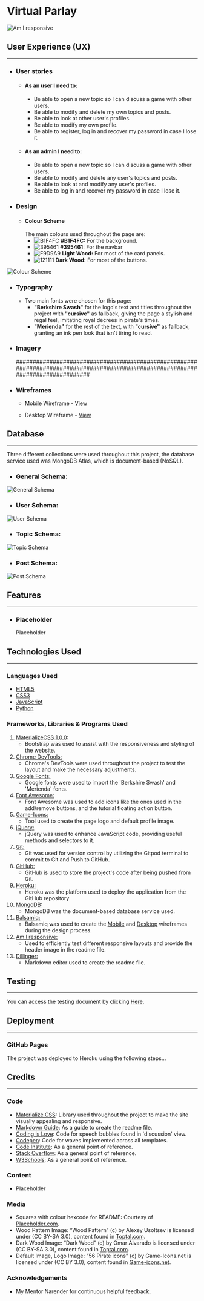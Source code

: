 # Virtual Parlay

![Am I responsive](docs/readme/am-i-responsive.png)

## User Experience (UX)

---

-   ### User stories

    -   #### As an user I need to:

        - Be able to open a new topic so I can discuss a game with other users.
        - Be able to modify and delete my own topics and posts.
        - Be able to look at other user's profiles.
        - Be able to modify my own profile.
        - Be able to register, log in and recover my password in case I lose it.

    -   #### As an admin I need to:
    
        - Be able to open a new topic so I can discuss a game with other users.
        - Be able to modify and delete any user's topics and posts.
        - Be able to look at and modify any user's profiles.
        - Be able to log in and recover my password in case I lose it.


-   ### Design
    -   #### Colour Scheme
        The main colours used throughout the page are: 
        -   ![B1F4FC](https://via.placeholder.com/15/B1F4FC/B1F4FC?Text=-) **#B1F4FC:** For the background.
        -   ![395461](https://via.placeholder.com/15/395461/395461?Text=-) **#395461:** For the navbar 
        -   ![F9D9A9](https://via.placeholder.com/15/F9D9A9/F9D9A9?Text=-) **Light Wood:** For most of the card panels.
        -   ![121111](https://via.placeholder.com/15/121111/121111?Text=-) **Dark Wood:** For most of the buttons. 

![Colour Scheme](docs/readme/colour_scheme.png)

-   ### Typography
    -   Two main fonts were chosen for this page: 
        -   **"Berkshire Swash"** for the logo's text and titles throughout the project with **"cursive"** as fallback, giving the page a stylish and regal feel, imitating royal decrees in pirate's times.
        -   **"Merienda"** for the rest of the text, with **"cursive"** as fallback, granting an ink pen look that isn't tiring to read.
        
-   ### Imagery
    ##################################################################################################################################

*   ### Wireframes

    -   Mobile Wireframe - [View](https://github.com/JuanBrachoDev/Virtual-Parlay/tree/master/docs/wireframes/mobile)

    -   Desktop Wireframe - [View](https://github.com/JuanBrachoDev/Virtual-Parlay/tree/master/docs/wireframes/desktop)

## Database

---

Three different collections were used throughout this project, the database service used was MongoDB Atlas, which is  document-based (NoSQL).

-   ### General Schema:
   ![General Schema](docs/readme/schema/general_schema.png)

-   ### User Schema:
   ![User Schema](docs/readme/schema/user_schema.png)

-   ### Topic Schema:
   ![Topic Schema](docs/readme/schema/topic_schema.png)

-   ### Post Schema:
   ![Post Schema](docs/readme/schema/post_schema.png)


## Features

---

-   ### Placeholder
       Placeholder


## Technologies Used

---

### Languages Used

-   [HTML5](https://en.wikipedia.org/wiki/HTML5)
-   [CSS3](https://en.wikipedia.org/wiki/Cascading_Style_Sheets)
-   [JavaScript](https://en.wikipedia.org/wiki/JavaScript)
-   [Python](https://en.wikipedia.org/wiki/Python_(programming_language))

### Frameworks, Libraries & Programs Used

1. [MaterializeCSS 1.0.0:](https://materializecss.com/getting-started.html)
    - Bootstrap was used to assist with the responsiveness and styling of the website.
1. [Chrome DevTools:](https://developers.google.com/web/tools/chrome-devtools)
    - Chrome's DevTools were used throughout the project to test the layout and make the necessary adjustments.
1. [Google Fonts:](https://fonts.google.com/)
    - Google fonts were used to import the 'Berkshire Swash' and 'Merienda' fonts.
1. [Font Awesome:](https://fontawesome.com/)
    - Font Awesome was used to add icons like the ones used in the add/remove buttons, and the tutorial floating action button.
1. [Game-Icons:](https://game-icons.net/)
    - Tool used to create the page logo and default profile image.
1. [jQuery:](https://jquery.com/)
    - jQuery was used to enhance JavaScript code, providing useful methods and selectors to it.
1. [Git:](https://git-scm.com/)
    - Git was used for version control by utilizing the Gitpod terminal to commit to Git and Push to GitHub.
1. [GitHub:](https://github.com/)
    - GitHub is used to store the project's code after being pushed from Git.
1. [Heroku:](https://www.heroku.com/home)
    - Heroku was the platform used to deploy the application from the GitHub repository
1. [MongoDB:](https://www.mongodb.com/)
    - MongoDB was the document-based database service used.
1. [Balsamiq:](https://balsamiq.com/)
    - Balsamiq was used to create the [Mobile](https://github.com/JuanBrachoDev/Virtual-Parlay/tree/master/docs/wireframes/mobile) and [Desktop](https://github.com/JuanBrachoDev/Virtual-Parlay/tree/master/docs/wireframes/desktop) wireframes during the design process.
1. [Am I responsive:](http://ami.responsivedesign.is/)
    - Used to efficiently test different responsive layouts and provide the header image in the readme file.
1. [Dillinger:](http://dillinger.io/)
    - Markdown editor used to create the readme file.

## Testing

---
You can access the testing document by clicking [Here](https://github.com/JuanBrachoDev/Virtual-Parlay/tree/master/docs/readme/testing.md).

## Deployment

---

### GitHub Pages

The project was deployed to Heroku using the following steps...


## Credits

---

### Code

-   [Materialize CSS](https://getbootstrap.com/docs/4.4/getting-started/introduction/): Library used throughout the project to make the site visually appealing and responsive.
-   [Markdown Guide](https://www.markdownguide.org/): As a guide to create the readme file.
-   [Coding is Love](https://codingislove.com/css-speech-bubbles/): Code for speech bubbles found in 'discussion' view.
-   [Codepen](https://codepen.io/plavookac/pen/QMwObb): Code for waves implemented across all templates.
-   [Code Institute](https://codeinstitute.net/): As a general point of reference.
-   [Stack Overflow](https://stackoverflow.com/): As a general point of reference.
-   [W3Schools](https://www.w3schools.com/): As a general point of reference.

### Content

-   Placeholder

### Media

-   Squares with colour hexcode for README: Courtesy of [Placeholder.com](https://placeholder.com/). 
-   Wood Pattern Image: “Wood Pattern” (c) by Alexey Usoltsev is licensed under (CC BY-SA 3.0), content found in [Toptal.com](https://www.toptal.com/designers/subtlepatterns/wood-pattern/).
-   Dark Wood Image: “Dark Wood” (c) by Omar Alvarado is licensed under (CC BY-SA 3.0), content found in [Toptal.com](https://www.toptal.com/designers/subtlepatterns/dark-wood/).
-   Default Image, Logo Image: “56 Pirate icons” (c) by Game-Icons.net is licensed under (CC BY 3.0), content found in [Game-icons.net](https://game-icons.net/tags/pirate.html).

### Acknowledgements

-   My Mentor Narender for continuous helpful feedback.